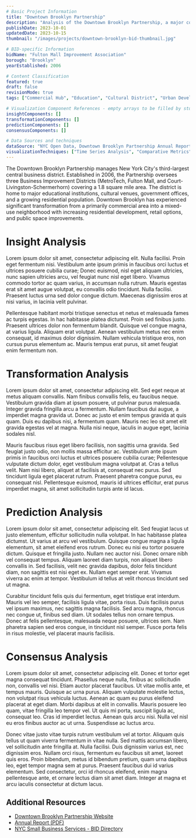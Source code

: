```yaml
---
# Basic Project Information
title: "Downtown Brooklyn Partnership"
description: "Analysis of the Downtown Brooklyn Partnership, a major commercial and cultural district in Brooklyn."
publishDate: 2023-10-01
updatedDate: 2023-10-15
thumbnail: "/images/projects/downtown-brooklyn-bid-thumbnail.jpg"

# BID-specific Information
bidName: "Fulton Mall Improvement Association"
borough: "Brooklyn"
yearEstablished: 2006

# Content Classification
featured: true
draft: false
revisionMode: true
tags: ["Commercial Hub", "Education", "Cultural District", "Urban Development"]

# Visualization Component References - empty arrays to be filled by students
insightComponents: []
transformationComponents: []
predictionComponents: []
consensusComponents: []

# Data Sources and techniques
dataSource: "NYC Open Data, Downtown Brooklyn Partnership Annual Reports, Census Data, Real Estate Market Data, Transit Data, Academic Institution Statistics"
visualizationTechniques: ["Time Series Analysis", "Comparative Metrics", "Spatial Analysis", "Economic Impact Assessment", "Transit Flow Analysis"]
---
```


The Downtown Brooklyn Partnership manages New York City's third-largest central business district. Established in 2006, the Partnership oversees three Business Improvement Districts (MetroTech, Fulton Mall, and Court-Livingston-Schermerhorn) covering a 1.8 square mile area. The district is home to major educational institutions, cultural venues, government offices, and a growing residential population. Downtown Brooklyn has experienced significant transformation from a primarily commercial area into a mixed-use neighborhood with increasing residential development, retail options, and public space improvements.

# Insight Analysis

Lorem ipsum dolor sit amet, consectetur adipiscing elit. Nulla facilisi. Proin eget fermentum nisi. Vestibulum ante ipsum primis in faucibus orci luctus et ultrices posuere cubilia curae; Donec euismod, nisl eget aliquam ultricies, nunc sapien ultricies arcu, vel feugiat nunc nisl eget libero. Vivamus commodo tortor ac quam varius, in accumsan nulla rutrum. Mauris egestas erat sit amet augue volutpat, eu convallis odio tincidunt. Nulla facilisi. Praesent luctus urna sed dolor congue dictum. Maecenas dignissim eros at nisi varius, in lacinia velit pulvinar.

Pellentesque habitant morbi tristique senectus et netus et malesuada fames ac turpis egestas. In hac habitasse platea dictumst. Proin sed finibus justo. Praesent ultrices dolor non fermentum blandit. Quisque vel congue magna, at varius ligula. Aliquam erat volutpat. Aenean vestibulum metus nec enim consequat, id maximus dolor dignissim. Nullam vehicula tristique eros, non cursus purus elementum ac. Mauris tempus erat purus, sit amet feugiat enim fermentum non.

# Transformation Analysis

Lorem ipsum dolor sit amet, consectetur adipiscing elit. Sed eget neque at metus aliquam convallis. Nam finibus convallis felis, eu faucibus neque. Vestibulum gravida diam at ipsum posuere, ut pulvinar purus malesuada. Integer gravida fringilla arcu a fermentum. Nullam faucibus dui augue, a imperdiet magna gravida ut. Donec ac justo et enim tempus gravida at quis quam. Duis eu dapibus nisi, a fermentum quam. Mauris nec leo sit amet elit gravida egestas vel at magna. Nulla nisi neque, iaculis in augue eget, lacinia sodales nisl.

Mauris faucibus risus eget libero facilisis, non sagittis urna gravida. Sed feugiat justo odio, non mollis massa efficitur ac. Vestibulum ante ipsum primis in faucibus orci luctus et ultrices posuere cubilia curae; Pellentesque vulputate dictum dolor, eget vestibulum magna volutpat at. Cras a tellus velit. Nam nisi libero, aliquet at facilisis at, consequat nec purus. Sed tincidunt ligula eget placerat rutrum. Praesent pharetra congue purus, eu consequat nisl. Pellentesque euismod, mauris id ultrices efficitur, erat purus imperdiet magna, sit amet sollicitudin turpis ante id lacus.

# Prediction Analysis

Lorem ipsum dolor sit amet, consectetur adipiscing elit. Sed feugiat lacus ut justo elementum, efficitur sollicitudin nulla volutpat. In hac habitasse platea dictumst. Ut varius at arcu vel vestibulum. Quisque congue magna a ligula elementum, sit amet eleifend eros rutrum. Donec eu nisi eu tortor posuere dictum. Quisque et fringilla justo. Nullam nec auctor nisi. Donec ornare nibh vel consequat tempus. Aliquam laoreet diam turpis, non aliquet libero convallis in. Sed facilisis, velit nec gravida dapibus, dolor felis tincidunt diam, non sagittis est nisi eget ex. Nullam eget semper erat. Vivamus viverra ac enim at tempor. Vestibulum id tellus at velit rhoncus tincidunt sed ut magna.

Curabitur tincidunt felis quis dui fermentum, eget tristique erat interdum. Mauris vel leo semper, facilisis ligula vitae, porta risus. Duis facilisis purus vel ipsum maximus, nec sagittis magna facilisis. Sed arcu magna, rhoncus nec congue ut, finibus sed diam. Ut sodales tellus non ornare tempus. Donec at felis pellentesque, malesuada neque posuere, ultrices sem. Nam pharetra sapien sed eros congue, in tincidunt nisl semper. Fusce porta felis in risus molestie, vel placerat mauris facilisis.

# Consensus Analysis

Lorem ipsum dolor sit amet, consectetur adipiscing elit. Donec et tortor eget magna consequat tincidunt. Phasellus neque nulla, finibus ac sollicitudin non, convallis vel nisi. Etiam auctor placerat faucibus. Ut vitae mollis ante, et tempus mauris. Quisque ac urna purus. Aliquam vulputate molestie lectus, non volutpat risus vehicula luctus. Aenean ac quam eu purus eleifend placerat at eget diam. Morbi dapibus at elit in convallis. Mauris posuere leo quam, vitae fringilla leo tempor vel. Ut quis mi porta, suscipit ligula ac, consequat leo. Cras id imperdiet lectus. Aenean quis arcu nisi. Nulla vel nisl eu eros finibus auctor ac ut urna. Suspendisse ac luctus arcu.

Donec vitae justo vitae turpis rutrum vestibulum vel at tortor. Aliquam quis tellus ut quam viverra fermentum in vitae nulla. Sed mattis accumsan libero, vel sollicitudin ante fringilla at. Nulla facilisi. Duis dignissim varius est, nec dignissim eros. Nullam orci risus, fermentum eu faucibus sit amet, laoreet quis eros. Proin bibendum, metus id bibendum pretium, quam urna dapibus leo, eget tempor magna sem at purus. Praesent faucibus dui id varius elementum. Sed consectetur, orci id rhoncus eleifend, enim magna pellentesque ante, et ornare lectus diam sit amet diam. Integer at magna et arcu iaculis consectetur at dictum lacus.

## Additional Resources

- [Downtown Brooklyn Partnership Website](https://www.downtownbrooklyn.com/)
- [Annual Report (PDF)](https://www.downtownbrooklyn.com/about/annual-reports)
- [NYC Small Business Services - BID Directory](https://www1.nyc.gov/site/sbs/neighborhoods/business-improvement-districts.page)